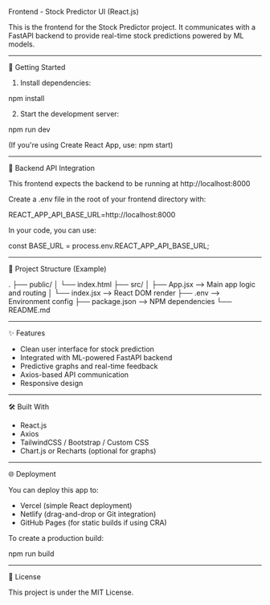 Frontend - Stock Predictor UI (React.js)

This is the frontend for the Stock Predictor project. It communicates with a FastAPI backend to provide real-time stock predictions powered by ML models.

------------------------------------------------------------

🚀 Getting Started

1. Install dependencies:

npm install

2. Start the development server:

npm run dev

(If you're using Create React App, use: npm start)

------------------------------------------------------------

🔗 Backend API Integration

This frontend expects the backend to be running at http://localhost:8000

Create a .env file in the root of your frontend directory with:

REACT_APP_API_BASE_URL=http://localhost:8000

In your code, you can use:

const BASE_URL = process.env.REACT_APP_API_BASE_URL;

------------------------------------------------------------

📁 Project Structure (Example)

.
├── public/
│   └── index.html
├── src/
│   ├── App.jsx                   --> Main app logic and routing
│   └── index.jsx                 --> React DOM render
├── .env                         --> Environment config
├── package.json                 --> NPM dependencies
└── README.md

------------------------------------------------------------

✨ Features

- Clean user interface for stock prediction
- Integrated with ML-powered FastAPI backend
- Predictive graphs and real-time feedback
- Axios-based API communication
- Responsive design

------------------------------------------------------------

🛠 Built With

- React.js
- Axios
- TailwindCSS / Bootstrap / Custom CSS
- Chart.js or Recharts (optional for graphs)

------------------------------------------------------------

🌐 Deployment

You can deploy this app to:

- Vercel (simple React deployment)
- Netlify (drag-and-drop or Git integration)
- GitHub Pages (for static builds if using CRA)

To create a production build:

npm run build

------------------------------------------------------------

📜 License

This project is under the MIT License.